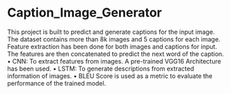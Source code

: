 # Caption_Image_Generator
This project is built to predict and generate captions for the input image. 
The dataset contains more than 8k images and 5 captions for each image.
Feature extraction has been done for both images and captions for input. The features are then concatenated to predict the next word of the caption.
•	CNN: To extract features from images. A pre-trained VGG16 Architecture has been used.
•	LSTM: To generate descriptions from extracted information of images.
•	BLEU Score is used as a metric to evaluate the performance of the trained model.
